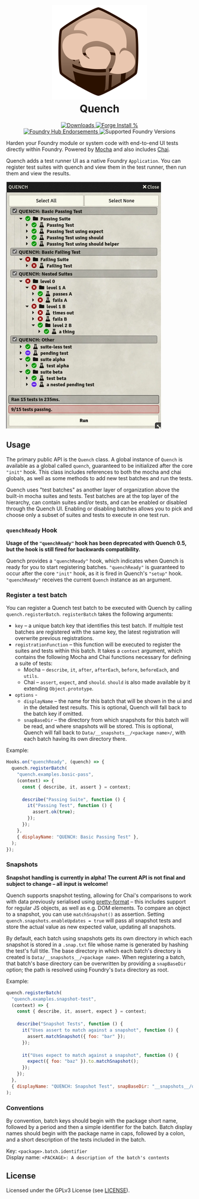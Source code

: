 <h1 align=center>
    <img alt="Quench Logo" src="docs/quench-logo.webp" width=256 height=256>
  <br>
  Quench
</h1>

<p align=center>
  <a href="https://github.com/Ethaks/FVTT-Quench/releases/latest">
    <img src="https://img.shields.io/github/downloads/Ethaks/FVTT-Quench/latest/module.zip" alt="Downloads" />
  </a>
  <a href="https://forge-vtt.com/bazaar#package=quench">
    <img src="https://img.shields.io/badge/dynamic/json?label=Forge%20Installs&query=package.installs&suffix=%25&url=https%3A%2F%2Fforge-vtt.com%2Fapi%2Fbazaar%2Fpackage%2Fquench&colorB=4aa94a" alt="Forge Install %" />
  </a>
  <br />
  <a href="https://www.foundryvtt-hub.com/package/quench/">
    <img src="https://img.shields.io/endpoint?logoColor=white&url=https%3A%2F%2Fwww.foundryvtt-hub.com%2Fwp-json%2Fhubapi%2Fv1%2Fpackage%2Fquench%2Fshield%2Fendorsements" alt="Foundry Hub Endorsements" />
  </a>
  <img src="https://img.shields.io/endpoint?url=https://foundryshields.com/version?url=https://github.com/Ethaks/FVTT-Quench/releases/latest/download/module.json" alt="Supported Foundry Versions" />
</p>

Harden your Foundry module or system code with end-to-end UI tests directly within Foundry.
Powered by [Mocha](https://mochajs.org/) and also includes [Chai](https://www.chaijs.com/).

Quench adds a test runner UI as a native Foundry `Application`.
You can register test suites with quench and view them in the test runner, then run them and view the results.

![Example Tests](docs/example-tests.webp)

## Usage

The primary public API is the `Quench` class.
A global instance of `Quench` is available as a global called `quench`, guaranteed to be initialized after the core `"init"` hook.
This class includes references to both the mocha and chai globals, as well as some methods to add new test batches and run the tests.

Quench uses "test batches" as another layer of organization above the built-in mocha suites and tests.
Test batches are at the top layer of the hierarchy, can contain suites and/or tests, and can be enabled or disabled through the Quench UI.
Enabling or disabling batches allows you to pick and choose only a subset of suites and tests to execute in one test run.

### `quenchReady` Hook

**Usage of the `"quenchReady"` hook has been deprecated with Quench 0.5, but the hook is still fired for backwards compatibility.**

Quench provides a `"quenchReady"` hook, which indicates when Quench is ready for you to start registering batches.
`"quenchReady"` is guaranteed to occur after the core `"init"` hook, as it is fired in Quench's `"setup"` hook.
`"quenchReady"` receives the current `Quench` instance as an argument.

### Register a test batch

You can register a Quench test batch to be executed with Quench by calling `quench.registerBatch`.
`registerBatch` takes the following arguments:

- `key` – a unique batch key that identifies this test batch.
  If multiple test batches are registered with the same key, the latest registration will overwrite previous registrations.
- `registrationFunction` – this function will be executed to register the suites and tests within this batch.
  It takes a `context` argument, which contains the following Mocha and Chai functions necessary for defining a suite of tests:
  - Mocha – `describe`, `it`, `after`, `afterEach`, `before`, `beforeEach`, and `utils`.
  - Chai – `assert`, `expect`, and `should`. `should` is also made available by it extending `Object.prototype`.
- `options` -
  - `displayName` – the name for this batch that will be shown in the ui and in the detailed test results.
    This is optional, Quench will fall back to the batch key if omitted.
  - `snapBaseDir` – the directory from which snapshots for this batch will be read, and where snapshots will be stored.
    This is optional, Quench will fall back to `Data/__snapshots__/<package name>/`, with each batch having its own directory there.

Example:

```js
Hooks.on("quenchReady", (quench) => {
  quench.registerBatch(
    "quench.examples.basic-pass",
    (context) => {
      const { describe, it, assert } = context;

      describe("Passing Suite", function () {
        it("Passing Test", function () {
          assert.ok(true);
        });
      });
    },
    { displayName: "QUENCH: Basic Passing Test" },
  );
});
```

### Snapshots

**Snapshot handling is currently in alpha! The current API is not final and subject to change – all input is welcome!**

Quench supports snapshot testing, allowing for Chai's comparisons to work with data previously serialised using [pretty-format](https://www.npmjs.com/package/pretty-format) – this includes support for regular JS objects, as well as e.g. DOM elements.
To compare an object to a snapshot, you can use `matchSnapshot()` as assertion.
Setting `quench.snapshots.enableUpdates = true` will pass all snapshot tests and store the actual value as new expected value, updating all snapshots.

By default, each batch using snapshots gets its own directory in which each snapshot is stored in a `.snap.txt` file whose name is generated by hashing the test's full title.
The base directory in which each batch's directory is created is `Data/__snapshots__/<package name>`.
When registering a batch, that batch's base directory can be overwritten by providing a `snapBaseDir` option; the path is resolved using Foundry's `Data` directory as root.

Example:

```js
quench.registerBatch(
  "quench.examples.snapshot-test",
  (context) => {
    const { describe, it, assert, expect } = context;

    describe("Snapshot Tests", function () {
      it("Uses assert to match against a snapshot", function () {
        assert.matchSnapshot({ foo: "bar" });
      });

      it("Uses expect to match against a snapshot", function () {
        expect({ foo: "baz" }).to.matchSnapshot();
      });
    });
  },
  { displayName: "QUENCH: Snapshot Test", snapBaseDir: "__snapshots__/quench-with-a-twist" },
);
```

### Conventions

By convention, batch keys should begin with the package short name, followed by a period and then a simple identifier for the batch.
Batch display names should begin with the package name in caps, followed by a colon, and a short description of the tests included in the batch.

Key: `<package>.batch.identifier`  
Display name: `<PACKAGE>: A description of the batch's contents`

## License

Licensed under the GPLv3 License (see [LICENSE](LICENSE)).
